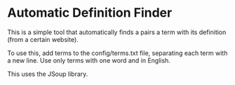 # Automatic Definition Finder

This is a simple tool that automatically finds a pairs a term with its definition (from a certain website).

To use this, add terms to the config/terms.txt file, separating each term with a new line.
Use only terms with one word and in English.

This uses the JSoup library.